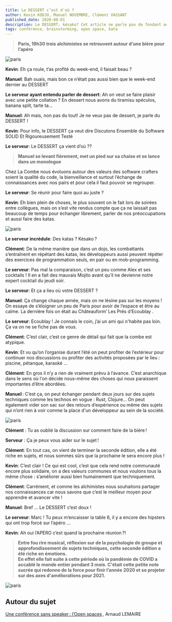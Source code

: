 ```yaml
---
title: Le DESSERT c’est d'où ? 
author: Kevin KODJO, Manuel NOVEMBRE, Clément VASSANT
published_date: 2020-08-01
description: Le DESSERT, késako? Cet article ne parle pas de fondant au chocolat.
tags: conférence, brainstorming, open space, kata
---
```


>**Paris, 19h30 trois alchimistes se retrouvent autour d’une bière pour l’apéro**  

![paris](https://media.giphy.com/media/l41lNsmgu4aLV6YBq/source.gif)

**Kevin**: Eh ça roule, t’as profité du week-end, il faisait beau ? 

**Manuel**: Bah ouais, mais bon ce n’était pas aussi bien que le week-end dernier au DESSERT 

**Le serveur ayant entendu parler de dessert**: Ah on veut se faire plaisir avec une petite collation ? En dessert nous avons du tiramisu spéculos, banana split, tarte ta... 

**Manuel**: Ah mais, non pas du tout! Je ne veux pas de dessert, je parle du DESSERT ! 

**Kevin**: Pour info, le DESSERT ça veut dire Discutons Ensemble du Software SOLID Et Rigoureusement Testé

**Le serveur**:  Le DESSERT ça vient d’où ?? 

>**Manuel se levant fièrement, met un pied sur sa chaise et se lance dans un monologue**  

Chez La Combe nous évoluons autour des valeurs des software crafters soient la qualité du code, la bienveillance et surtout l’échange de connaissances avec nos pairs et pour cela il faut pouvoir se regrouper. 

**Le serveur**: Se réunir pour faire quoi au juste ? 

**Kevin**: Eh bien plein de choses, le plus souvent on le fait lors de soirées entre collègues, mais on s’est vite rendus compte que ça ne laissait pas beaucoup de temps pour échanger librement, parler de nos préoccupations et aussi faire des katas. 

![paris](/images/2020/08/ledessert/01.jpg)
 
**Le serveur incrédule**: Des katas ? Késako ? 

**Clément**: De la même manière que dans un dojo, les combattants s’entraînent en répétant des katas, les développeurs aussi peuvent répéter des exercices de programmation seuls, en pair ou en mob-programming. 

**Le serveur**: Pas mal la comparaison, c’est un peu comme Alex et ses cocktails ! Il en a fait des mauvais Mojito avant qu’il ne devienne notre expert cocktail du jeudi soir. 

**Le serveur**:  Et ça a lieu où votre DESSERT ? 

**Manuel**: Ça change chaque année, mais on ne lésine pas sur les moyens ! On essaye de s’éloigner un peu de Paris pour avoir de l’espace et être au calme. La dernière fois on était au Châteauform’ Les Prés d’Ecoublay . 

**Le serveur**: Ecoublay ! Je connais le coin, j’ai un ami qui n'habite pas loin. Ça va on ne se fiche pas de vous. 

**Clément**: C’est clair, c’est ce genre de détail qui fait que la combe est atypique.  

**Kevin**: Et vu qu’on l’organise durant l’été on peut profiter de l’extérieur pour continuer nos discussions ou profiter des activités proposées par le lieu : piscine, pétanque, karaoké ... 

**Clément**: En gros il n’y a rien de vraiment prévu à l’avance. C’est anarchique dans le sens où l'on décide nous-même des choses qui nous paraissent importantes d’être abordées. 

**Manuel** : C’est ça, on peut échanger pendant deux jours sur des sujets techniques comme les technos en vogue : Rust, Clojure... On peut également vider son sac sur des retours d’expérience ou même des sujets qui n’ont rien à voir comme la place d'un développeur au sein de la société. 

![paris](/images/2020/08/ledessert/02.jpg)

**Clément** : Tu as oublié la discussion sur comment faire de la bière ! 

**Serveur** : Ça je peux vous aider sur le sujet ! 

**Clément**: En tout cas, on vient de terminer la seconde édition, elle a été riche en sujets, et nous sommes sûrs que la prochaine le sera encore plus ! 

**Kevin**: C’est clair ! Ce qui est cool, c’est que cela rend notre communauté encore plus solidaire, on a des valeurs communes et nous voulons tous la même chose : s’améliorer aussi bien humainement que techniquement. 

**Clément**: Carrément, et comme les alchimistes nous souhaitons partager nos connaissances car nous savons que c’est le meilleur moyen pour apprendre et avancer vite !  

**Manuel**: Bref ... Le DESSERT c’est doux ! 

**Le serveur**:  Marc !  Tu peux m’encaisser la table 6, il y a encore des hipsters qui ont trop forcé sur l’apéro ... 

**Kevin**: Ah oui l’APERO c’est quand la prochaine réunion ?! 

>**Entre fou rire musical, réflexion sur de la psychologie de groupe et approfondissement de sujets techniques, cette seconde édition a été riche en émotions.  
En effet elle fait suite à cette période où la pandémie de COVID a accablé le monde entier pendant 3 mois. 
C'était cette petite note sucrée qui redonne de la force pour finir l’année 2020 et se projeter sur des axes d'améliorations pour 2021.** 

![paris](/images/2020/08/ledessert/03.jpg)

## Autour du sujet  

[Une conférence sans speaker : l’Open spaces](https://medium.com/arpinum/les-conf%C3%A9rences-open-spaces-7a0859757729) , Arnaud LEMAIRE
